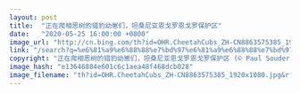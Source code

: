 ```yaml
---
layout: post
title:  "正在爬相思树的猎豹幼崽们，坦桑尼亚恩戈罗恩戈罗保护区"
date:   "2020-05-25 16:00:00 +0800"
image_url: "http://cn.bing.com/th?id=OHR.CheetahCubs_ZH-CN8863575385_1920x1080.jpg&rf=LaDigue_1920x1080.jpg&pid=hp"
link: "/search?q=%e6%81%a9%e6%88%88%e7%bd%97%e6%81%a9%e6%88%88%e7%bd%97%e4%bf%9d%e6%8a%a4%e5%8c%ba&form=hpcapt&mkt=zh-cn"
copyright: "正在爬相思树的猎豹幼崽们，坦桑尼亚恩戈罗恩戈罗保护区 (© Paul Souders/Getty Images)"
image_hash: "e13646884e601c6c1aea48f468dcb028"
image_filename: "th?id=OHR.CheetahCubs_ZH-CN8863575385_1920x1080.jpg&rf=LaDigue_1920x1080.jpg&pid=hp"
---
```

